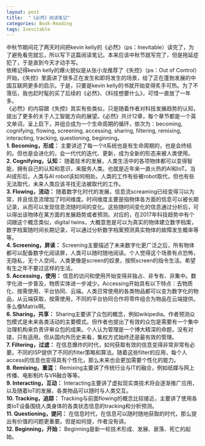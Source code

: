 ```yaml
---
layout: post
title:  "《必然》阅读笔记"
categories: Book-Reading
tags: Inevitable
---
```

中秋节期间花了两天时间把kevin kelly的《必然》（ps：Inevitable）读完了，为了避免看完就忘，所以写下这篇阅读笔记。本来应该中秋节就写完了，但是拖延症犯了，于是直到今天才动手写。
<br>
依稀记得kevin kelly的爆火貌似是从张小龙推荐了《失控》（ps：Out of Control）开始，《失控》里面讲了很多正在发生和即将发生的场景，给了正在蓬勃发展的中国互联网更多的启示。于是，只要是kevin kelly的书就开始变得炙手可热。为了不落伍，我也赶时髦的买了后续的《必然》、《科技想要什么》，可惜一直放了一年多。
<br>
《必然》的内容跟《失控》其实有些类似，只是随着作者对科技发展趋势的认知，提出了更多的关于人工智能方向的展望。《必然》共计12章，每个章节都是一个英文单词，呈上启下，并组合成为一个生命周期的循环，依次为：becoming,  cognifying, flowing, screening, accessing, sharing, filtering, remixing, interacting, tracking, questioning, beginning。
<br>
**1. Becoming，形成：**
主要讲述了每一个it系统也是有生命周期的，也是会终结的。但也是会进化的，会一代代的迭代、更新，成为全新的形态来被人类使用。
<br>
**2. Cognifying，认知：**
随着技术的发展，人类生活中的各项物体都可以变得智能，拥有自己的认知和意识，来服务人类。也就是近年来一直火热的AI和IoT。当AI成形后，人类与AI robot该如何相处。人类的工作有些被robot取代，但也有些无法取代，未来人类应该寻找无法被取代的工作。
<br>
**3. Flowing，流动：**
随着数字化时代的发展，信息流screaming已经变得习以为常，并且信息流增加了时间维度。时间维度主要是指物体各方面的信息可以被长期记录，从而可以发现信息流随时间的变化。这些随时间变化的信息通过分析后，可以得出该物体在某方面的发展趋势或者预测。对应的，在2017年科技趋势中有个词跟这个概念类似，digital twins，大概意思是可以为真实的物体建立数字档案，数字档案随时间长期记录，可以通过分析数字档案预测真实物体的故障发生概率等等。
<br>
**4. Screening，屏读：**
Screening主要描述了未来数字化更广泛之后，所有物体都可以配备数字化阅读屏，人类可以随时随地阅读。个人觉得这个场景有点恐怖，无隐私，无个人空间，人类更像是screen的奴隶，按照screen的指令生活。希望有生之年不要过这样的生活。
<br>
**5. Accessing，使用：**
信息的访问和使用开始变得非独占、非专有、非集中。数字化进一步普及，物质实体进一步减少。Accessing开始具有以下特点：去物质化、按需使用、平台协同、云端。人类日常使用的各类物品都可以变为数字化的物品，从云端获取，按需使用，不同的平台协同合作将零件组合为物品在云端提供。多么像Matrix啊。
<br>
**6. Sharing，共享：**
Sharing主要讲了众包的概念，例如wikipedia。作者预测众包模式是未来各类活动的主要模式。但作者也提出了有效的众包是需要有一个集中治理机构来负责评审众包的成果。个人认为管理是一个博大精深的命题，没有对错，只有适用。但从国内外历史来看，集权方式始终还是最有效的管理。
<br>
**7. Filtering，过滤：**
在信息爆炸的时代，如何获取有效的信息变得非常非常有必要。不同的ISP提供了不同的filter策略和算法。随着这些filter的应用，每个人access的信息也变得具有个性化，那么未来也会更加需要个性化的能力。
<br>
**8. Remixing，重混：**
Remixing主要讲了传统行业与IT的融合，例如纸媒与网上传播、电影制片与VR融合等等。
<br>
**9. Interacting，互动：**
Interacting主要讲了虚拟现实类技术将会逐渐推广应用，以及随着IoT的发展，各类物品可以随时与人类交互。
<br>
**10. Tracking，追踪：**
Tracking与前面flowing的概念比较接近，主要讲了使用各类IoT设备围绕人类身体的各类状态信息的tracking和分析预测。
<br>
**11. Questioning，提问：**
在信息时代，在信息可以随时随地获取的时代，那么提出有价值的问题更重要。但是如何提，作者没有讲。
<br>
**12. Beginning，开始：**
Beginning是新一轮技术形成、发展、衰落、死亡的起始。
